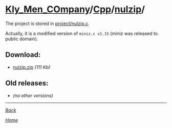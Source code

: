 ﻿# [Kly_Men_COmpany](https://github.com/aleksusklim/Kly_Men_COmpany "Kly_Men_COmpany")/[Cpp](https://github.com/aleksusklim/Kly_Men_COmpany/tree/master/Cpp "Kly_Men_COmpany/Cpp/")/[nulzip](https://github.com/aleksusklim/nulzip "Kly_Men_COmpany/Cpp/nulzip/")/

The project is stored in [project/nulzip.c](./project/nulzip.c).

Actually, it is a modified version of `miniz.c v1.15` (miniz was released to public domain).

## Download:

- [nulzip.zip](http://klimaleksus.narod.ru/Files/4/nulzip.zip) _(111 Kb)_

## Old releases:

- _(no other versions)_

---

_[Back](https://github.com/aleksusklim/Kly_Men_COmpany/tree/master/Cpp "Kly_Men_COmpany/Cpp/")_

_[Home](https://github.com/aleksusklim/Kly_Men_COmpany "Kly_Men_COmpany")_
